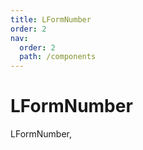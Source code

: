 ```yaml
---
title: LFormNumber
order: 2
nav:
  order: 2
  path: /components
---
```


# LFormNumber

LFormNumber,

<code src='./demos/Demo1.tsx'>
